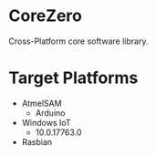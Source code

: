 # CoreZero
Cross-Platform core software library.

# Target Platforms
- AtmelSAM
  + Arduino
- Windows IoT
  + 10.0.17763.0
- Rasbian
